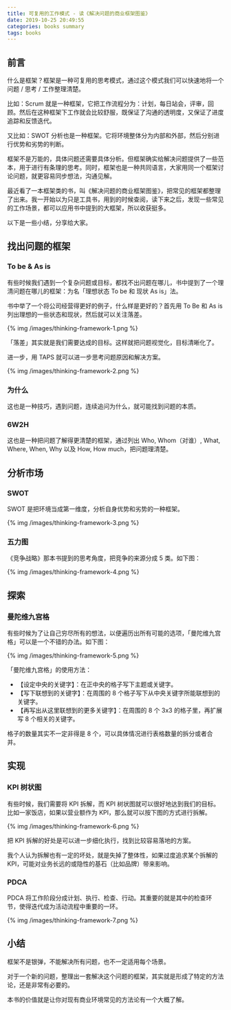 ```yaml
---
title: 可复用的工作模式 - 读《解决问题的商业框架图鉴》
date: 2019-10-25 20:49:55
categories: books summary
tags: books
---
```



## 前言

什么是框架？框架是一种可复用的思考模式，通过这个模式我们可以快速地将一个问题 / 思考 / 工作整理清楚。

比如：Scrum 就是一种框架，它把工作流程分为：计划，每日站会，评审，回顾。然后在这种框架下工作就会比较舒服，既保证了沟通的透明度，又保证了进度追踪和反馈迭代。

又比如：SWOT 分析也是一种框架。它将环境整体分为内部和外部，然后分别进行优势和劣势的判断。

框架不是万能的，具体问题还需要具体分析。但框架确实给解决问题提供了一些范本，用于进行有条理的思考。同时，框架也是一种共同语言，大家用同一个框架讨论问题，就更容易同步想法，沟通见解。

最近看了一本框架类的书，叫《解决问题的商业框架图鉴》，把常见的框架都整理了出来。我一开始以为只是工具书，用到的时候查阅，读下来之后，发现一些常见的工作场景，都可以应用书中提到的大框架，所以收获挺多。

以下是一些小结，分享给大家。

## 找出问题的框架

### To be & As is 

有些时候我们遇到一个复杂问题或目标，都找不出问题在哪儿，书中提到了一个理清问题在哪儿的框架：为名「理想状态 To be 和 现状 As is」法。

书中举了一个将公司经营得更好的例子，什么样是更好的？首先用 To Be 和 As is 列出理想的一些状态和现状，然后就可以关注落差。

{% img /images/thinking-framework-1.png %}


「落差」其实就是我们需要达成的目标。这样就把问题视觉化，目标清晰化了。

进一步，用 TAPS 就可以进一步思考问题原因和解决方案。

{% img /images/thinking-framework-2.png %}


### 为什么

这也是一种技巧，遇到问题，连续追问为什么，就可能找到问题的本质。

### 6W2H

这也是一种把问题了解得更清楚的框架，通过列出 Who, Whom（对谁）, What, Where, When, Why 以及 How, How much，把问题理清楚。

## 分析市场

### SWOT

SWOT 是把环境当成第一维度，分析自身优势和劣势的一种框架。

{% img /images/thinking-framework-3.png %}

### 五力图

《竞争战略》那本书提到的思考角度，把竞争的来源分成 5 类。如下图：

{% img /images/thinking-framework-4.png %}

## 探索

### 曼陀维九宫格

有些时候为了让自己穷尽所有的想法，以便遍历出所有可能的选项，「曼陀维九宫格」可以是一个不错的办法。如下图：

{% img /images/thinking-framework-5.png %}

「曼陀维九宫格」的使用方法：

 - 【设定中央的关键字】：在正中央的格子写下主题或关键字。
 - 【写下联想到的关键字】：在周围的 8 个格子写下从中央关键字所能联想到的关键字。
 - 【再写出从这里联想到的更多关键字】：在周围的 8 个 3x3 的格子里，再扩展写 8 个相关的关键字。

格子的数量其实不一定非得是 8 个，可以具体情况进行表格数量的拆分或者合并。

## 实现

### KPI 树状图

有些时候，我们需要将 KPI 拆解，而 KPI 树状图就可以很好地达到我们的目标。比如一家饭店，如果以营业额作为 KPI，那么就可以按下图的方式进行拆解。

{% img /images/thinking-framework-6.png %}

把 KPI 拆解的好处是可以进一步细化执行，找到比较容易落地的方案。

我个人认为拆解也有一定的坏处，就是失掉了整体性，如果过度追求某个拆解的 KPI，可能对业务长远的或隐性的基石（比如品牌）带来影响。

### PDCA

PDCA 将工作阶段分成计划、执行、检查、行动。其重要的就是其中的检查环节，使得迭代成为活动流程中重要的一环。

{% img /images/thinking-framework-7.png %}

## 小结

框架不是银弹，不能解决所有问题，也不一定适用每个场景。

对于一个新的问题，整理出一套解决这个问题的框架，其实就是形成了特定的方法论，还是非常有必要的。

本书的价值就是让你对现有商业环境常见的方法论有一个大概了解。










